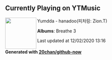 ## Currently Playing on YTMusic

[<img align="left" width="100" src="https://lh3.googleusercontent.com/n-5WgbqUI88gzVM6vPGDoQb3NHKiZgCiMF5Ff6rpeqhkGnu6q0Pz_ObTi5lk4WVtgKG6DIB-tKL4aimN">](https://music.youtube.com/channel/UCyS1jT2cQS4JOMk6e6UIWHQ)

Yumdda - hanadoo(피처링: Zion.T)

**Albums**: Breathe 3

Last updated at 12/02/2020 13:16

#### Generated with [20chan/github-now](https://github.com/20chan/github-now)
